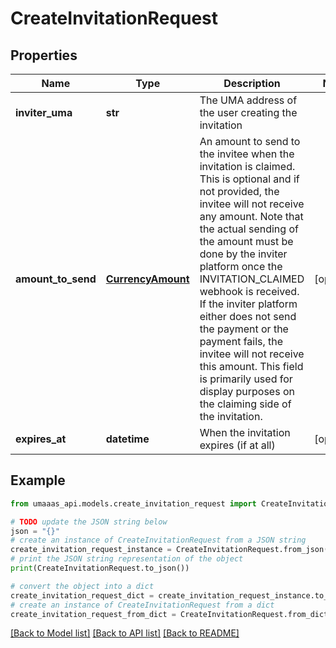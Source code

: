 # CreateInvitationRequest


## Properties

Name | Type | Description | Notes
------------ | ------------- | ------------- | -------------
**inviter_uma** | **str** | The UMA address of the user creating the invitation | 
**amount_to_send** | [**CurrencyAmount**](CurrencyAmount.md) | An amount to send to the invitee when the invitation is claimed. This is optional and if not provided, the invitee will not receive any amount. Note that the actual sending of the amount must be done by the inviter platform once the INVITATION_CLAIMED webhook is received. If the inviter platform either does not send the payment or the payment fails, the invitee will not receive this amount. This field is primarily used for display purposes on the claiming side of the invitation.  | [optional] 
**expires_at** | **datetime** | When the invitation expires (if at all) | [optional] 

## Example

```python
from umaaas_api.models.create_invitation_request import CreateInvitationRequest

# TODO update the JSON string below
json = "{}"
# create an instance of CreateInvitationRequest from a JSON string
create_invitation_request_instance = CreateInvitationRequest.from_json(json)
# print the JSON string representation of the object
print(CreateInvitationRequest.to_json())

# convert the object into a dict
create_invitation_request_dict = create_invitation_request_instance.to_dict()
# create an instance of CreateInvitationRequest from a dict
create_invitation_request_from_dict = CreateInvitationRequest.from_dict(create_invitation_request_dict)
```
[[Back to Model list]](../README.md#documentation-for-models) [[Back to API list]](../README.md#documentation-for-api-endpoints) [[Back to README]](../README.md)


